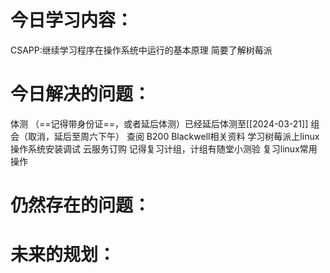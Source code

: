 # 今日学习内容：  
CSAPP:继续学习程序在操作系统中运行的基本原理
简要了解树莓派

# 今日解决的问题： 
体测 （==记得带身份证==，或者延后体测）已经延后体测至[[2024-03-21]]
组会（取消，延后至周六下午）
查阅 B200 Blackwell相关资料
学习树莓派上linux操作系统安装调试
云服务订购
记得复习计组，计组有随堂小测验
复习linux常用操作
# 仍然存在的问题：  
# 未来的规划：  
